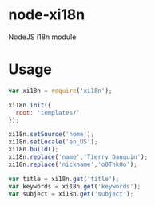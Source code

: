 node-xi18n
==========

NodeJS i18n module

Usage
==========

``` js
var xi18n = require('xi18n');

xi18n.init({
  root: 'templates/'
});

xi18n.setSource('home'); 
xi18n.setLocale('en_US');
xi18n.build();
xi18n.replace('name','Tierry Danquin');
xi18n.replace('nickname','oOThkOo');

var title = xi18n.get('title');
var keywords = xi18n.get('keywords');
var subject = xi18n.get('subject');
```
